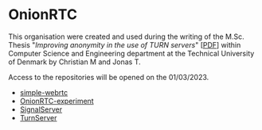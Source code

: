 # OnionRTC

This organisation were created and used during the writing of the M.Sc. Thesis "*Improving anonymity in the use of
TURN servers*" [[PDF](../ImprovingAnonymityInTheUseOfTurnServers.pdf)] within Computer Science and Engineering department at the Technical University of Denmark by Christian M and Jonas T.

Access to the repositories will be opened on the 01/03/2023.

- [simple-webrtc](https://github.com/Master2022E/simple-webrtc)
- [OnionRTC-experiment](https://github.com/Master2022E/OnionRTC-experiment)
- [SignalServer](https://github.com/Master2022E/SignalServer)
- [TurnServer](https://github.com/Master2022E/TurnServer)